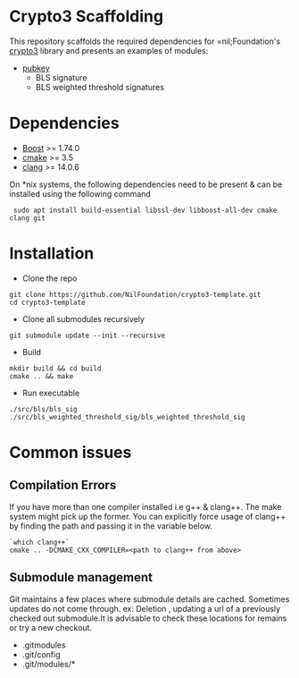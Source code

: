 # Crypto3 Scaffolding

This repository scaffolds the required dependencies for =nil;Foundation's [crypto3](https://github.com/NilFoundation/crypto3) library and presents
an examples of modules:
- [pubkey](https://github.com/NilFoundation/crypto3-pubkey/) 
  - BLS signature
  - BLS weighted threshold signatures  


# Dependencies

- [Boost](https://www.boost.org/) >= 1.74.0
- [cmake](https://cmake.org/) >= 3.5
- [clang](https://clang.llvm.org/) >= 14.0.6

On *nix systems, the following dependencies need to be present & can be installed using the following command

```
 sudo apt install build-essential libssl-dev libboost-all-dev cmake clang git
```

# Installation 
- Clone the repo 
 ```
git clone https://github.com/NilFoundation/crypto3-template.git
cd crypto3-template
```

- Clone all submodules recursively
```
git submodule update --init --recursive
```

- Build 
``` 
mkdir build && cd build
cmake .. && make
```

- Run executable
``` 
./src/bls/bls_sig
./src/bls_weighted_threshold_sig/bls_weighted_threshold_sig
```

# Common issues

## Compilation Errors
If you have more than one compiler installed i.e g++ & clang++. The make system might pick up the former. You can explicitly force usage of 
clang++ by finding the path and passing it in the variable below.

```
`which clang++`  
cmake .. -DCMAKE_CXX_COMPILER=<path to clang++ from above>
```

## Submodule management
Git maintains a few places where submodule details are cached. Sometimes updates do not come through. ex: Deletion , updating
a url of a previously checked out submodule.It is advisable to check these locations for remains or try a new checkout.
- .gitmodules
- .git/config
- .git/modules/*
